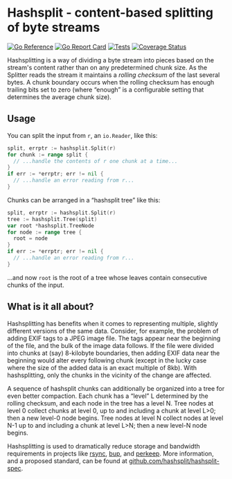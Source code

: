 # Hashsplit - content-based splitting of byte streams

[![Go Reference](https://pkg.go.dev/badge/github.com/bobg/hashsplit/v3.svg)](https://pkg.go.dev/github.com/bobg/hashsplit/v3)
[![Go Report Card](https://goreportcard.com/badge/github.com/bobg/hashsplit/v3)](https://goreportcard.com/report/github.com/bobg/hashsplit/v3)
[![Tests](https://github.com/bobg/hashsplit/actions/workflows/go.yml/badge.svg)](https://github.com/bobg/hashsplit/actions/workflows/go.yml)
[![Coverage Status](https://coveralls.io/repos/github/bobg/hashsplit/badge.svg?branch=master)](https://coveralls.io/github/bobg/hashsplit?branch=master)

Hashsplitting is a way of dividing a byte stream into pieces
based on the stream's content rather than on any predetermined chunk size.
As the Splitter reads the stream it maintains a _rolling checksum_ of the last several bytes.
A chunk boundary occurs when the rolling checksum has enough trailing bits set to zero
(where “enough” is a configurable setting that determines the average chunk size).

## Usage

You can split the input from `r`,
an `io.Reader`,
like this:

```go
split, errptr := hashsplit.Split(r)
for chunk := range split {
  // ...handle the contents of r one chunk at a time...
}
if err := *errptr; err != nil {
  // ...handle an error reading from r...
}
```

Chunks can be arranged in a “hashsplit tree” like this:

```go
split, errptr := hashsplit.Split(r)
tree := hashsplit.Tree(split)
var root *hashsplit.TreeNode
for node := range tree {
  root = node
}
if err := *errptr; err != nil {
  // ...handle an error reading from r...
}
```

...and now `root` is the root of a tree whose leaves contain consecutive chunks of the input.

## What is it all about?

Hashsplitting has benefits when it comes to representing multiple,
slightly different versions of the same data.
Consider, for example, the problem of adding EXIF tags to a JPEG image file.
The tags appear near the beginning of the file, and the bulk of the image data follows.
If the file were divided into chunks at (say) 8-kilobyte boundaries,
then adding EXIF data near the beginning would alter every following chunk
(except in the lucky case where the size of the added data is an exact multiple of 8kb).
With hashsplitting, only the chunks in the vicinity of the change are affected.

A sequence of hashsplit chunks can additionally be organized into a tree for even better compaction.
Each chunk has a “level” L determined by the rolling checksum,
and each node in the tree has a level N.
Tree nodes at level 0 collect chunks at level 0,
up to and including a chunk at level L>0;
then a new level-0 node begins.
Tree nodes at level N collect nodes at level N-1
up to and including a chunk at level L>N;
then a new level-N node begins.

Hashsplitting is used to dramatically reduce storage and bandwidth requirements
in projects like
[rsync](https://rsync.samba.org/),
[bup](http://bup.github.io/),
and [perkeep](https://perkeep.org/).
More information,
and a proposed standard,
can be found at
[github.com/hashsplit/hashsplit-spec](https://github.com/hashsplit/hashsplit-spec).
